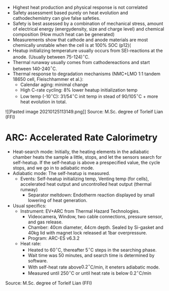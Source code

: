 - Highest heat production and physical response is not correlated
- Safety assessment based purely on heat evolution and cathodechemistry can give false safeties.
- Safety is best assessed by a combination of mechanical stress, amount of electrical energy (energydensity, size and charge level) and chemical composition (How much heat can be generated)
- Measurements show that cathode and anode materials are most chemically unstable when the cell is at 100% SOC (p12)(
- Heatup initializing temperature usually occurs from SEI-reactions at the anode. (Usually between 75-124)$^\circ$C.
- Thermal runaway usually comes from cathodereactions and start between 140-240$^\circ$C.
- Thermal response to degradation mechanisms (NMC+LMO 1:1 tandem 18650 cell, Fleischhammer et al.):
	- Calendar aging: minimal change
	- High C-rate cycling: 8% lower heatup initialization temp
	- Low temp (-10$^\circ$C): 31/54$^\circ$C init temp in stead of 90/105$^\circ$C + more heat evolution in total.

![[Pasted image 20210125113149.png]]
Source: M.Sc. degree of Torleif Lian (FFI)

# ARC: Accelerated Rate Calorimetry
- Heat-search mode: Initially, the heating elements in the adiabatic chamber heats the sample a little, stops, and let the sensors search for self-heatup. If the self-heatup is above a prespecified value, the cycle stops, and we go in to adiabatic mode.
- Adiabatic mode: The self-heatup is measured.
	- Events: Self-heatup initializing temp, Venting temp (for cells), accelerated heat output and uncontrolled heat output (thermal runway)
		- Separator meltdown: Endotherm reaction displayed by small lowering of heat generation.
- Usual specifics:
	- Instrument: EV+ARC from Thermal Hazard Technologies.
		- Videocamera, Window, two cable connections, pressure sensor, and gas release.
		- Chamber: 40cm diameter, 44cm depth. Sealed by Si-gasket and 40kg lid with magnet lock released at 1bar overpressure.
		- Program: ARC-ES v6.3.2
	- Heat rate: 
		- Heated to $60^\circ$C, thereafter $5^\circ$C steps in the searching phase. 
		- Wait time was 50 minutes, and search time is determined by software. 
		- With self-heat rate above$0.2^\circ$C/min, it eneters adiabatic mode.
		- Measured until $250^\circ$C or until heat rate is below $0.2^\circ$C/min

Source: M.Sc. degree of Torleif Lian (FFI)
